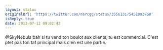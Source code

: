 ```yaml
---
layout: status
originalUrl: 'https://twitter.com/marcgg/status/355613175451893760'
isReply: true
date: 2013-07-12 09:02:42
---
```


@SkyNebula bah si tu vend ton boulot aux clients, tu est commercial. C'est ptet pas ton taf principal mais c'en est une partie.

